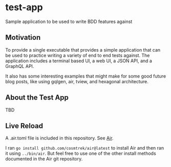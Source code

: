 # test-app
Sample application to be used to write BDD features against

## Motivation

To provide a single executable that provides a simple application that can be used to practice writing a variety of
end to end tests against. The application includes a terminal based UI, a web UI, a JSON API, and a GraphQL API.

It also has some interesting examples that might make for some good future blog posts, like using gqlgen, air, tview, and
hexagonal architecture.

## About the Test App

TBD

## Live Reload
A .air.toml file is included in this repository.  See [Air](https://github.com/cosmtrek/air).

I ran `go install github.com/cosmtrek/air@latest` to install Air and then ran it using `../bin/air`.
But feel free to use one of the other install methods documented in the Air git repository.